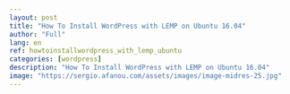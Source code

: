 ```yaml
---
layout: post
title: "How To Install WordPress with LEMP on Ubuntu 16.04"
author: "Full"
lang: en
ref: howtoinstallwordpress_with_lemp_ubuntu
categories: [wordpress]
description: "How To Install WordPress with LEMP on Ubuntu 16.04"
image: "https://sergio.afanou.com/assets/images/image-midres-25.jpg"
---
```

